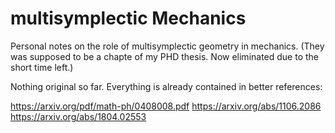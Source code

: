 # multisymplectic Mechanics
Personal notes on the role of multisymplectic geometry in mechanics.
(They was supposed to be a chapte of my PHD thesis. Now eliminated due to the short time left.)

Nothing original so far. Everything is already contained in better references:

https://arxiv.org/pdf/math-ph/0408008.pdf
https://arxiv.org/abs/1106.2086
https://arxiv.org/abs/1804.02553
